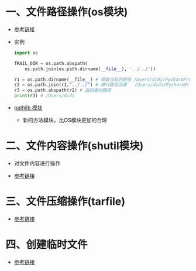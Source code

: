 # 一、文件路径操作(os模块)

- [参考链接](https://blog.csdn.net/kdongyi/article/details/82313150?ops_request_misc=%257B%2522request%255Fid%2522%253A%2522164964763616780366553189%2522%252C%2522scm%2522%253A%252220140713.130102334..%2522%257D&request_id=164964763616780366553189&biz_id=0&utm_medium=distribute.pc_search_result.none-task-blog-2~all~top_positive~default-1-82313150.142^v7^control,157^v4^control&utm_term=os.path&spm=1018.2226.3001.4187)

- 实例

  ```python
  import os
  
  TRAIL_DIR = os.path.abspath(
      os.path.join(os.path.dirname(__file__), '../../'))
  
  r1 = os.path.dirname(__file__) # 获取当前的路径 /Users/didi/PycharmProjects/pythonProject
  r2 = os.path.join(r1,"../../") # 进行路径合成   /Users/didi/PycharmProjects/pythonProject/../../
  r3 = os.path.abspath(r2) # 返回绝对路径
  print(r3) # /Users/didi
  ```

- [pathlib 模块](https://blog.csdn.net/looker53/article/details/106064166?spm=1001.2101.3001.6661.1&utm_medium=distribute.pc_relevant_t0.none-task-blog-2%7Edefault%7ECTRLIST%7ERate-1.pc_relevant_aa&depth_1-utm_source=distribute.pc_relevant_t0.none-task-blog-2%7Edefault%7ECTRLIST%7ERate-1.pc_relevant_aa&utm_relevant_index=1)
  - 新的方法模块，比OS模块更加的合理

# 二、文件内容操作(shutil模块)

- 对文件内容进行操作

- [参考链接](https://blog.csdn.net/qq_40223983/article/details/95984230)

# 三、文件压缩操作(tarfile)

- [参考链接](https://blog.csdn.net/zhongbeida_xue/article/details/71124568?ops_request_misc=%257B%2522request%255Fid%2522%253A%2522165456983416782390585819%2522%252C%2522scm%2522%253A%252220140713.130102334..%2522%257D&request_id=165456983416782390585819&biz_id=0&utm_medium=distribute.pc_search_result.none-task-blog-2~all~sobaiduend~default-2-71124568-null-null.142^v11^pc_search_result_control_group,157^v13^control&utm_term=tarfile.open&spm=1018.2226.3001.4187)

# 四、创建临时文件

- [参考链接](https://blog.csdn.net/qq_32617703/article/details/101267426?ops_request_misc=%25257B%252522request%25255Fid%252522%25253A%252522165468941016780366524472%252522%25252C%252522scm%252522%25253A%25252220140713.130102334..%252522%25257D&request_id=165468941016780366524472&biz_id=0&utm_medium=distribute.pc_search_result.none-task-blog-2~all~sobaiduend~default-2-101267426-null-null.142%5Ev11%5Epc_search_result_control_group,157%5Ev13%5Econtrol&utm_term=+tempfile.TemporaryDirectory&spm=1018.2226.3001.4187)
